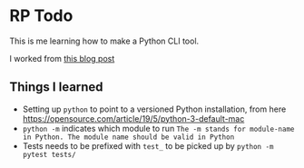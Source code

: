 # RP Todo

This is me learning how to make a Python CLI tool.

I worked from [this blog post](https://realpython.com/python-typer-cli/)

## Things I learned

- Setting up `python` to point to a versioned Python installation, from here <https://opensource.com/article/19/5/python-3-default-mac>
- `python -m` indicates which module to run `The -m stands for module-name in Python. The module name should be valid in Python`
- Tests needs to be prefixed with `test_` to be picked up by `python -m pytest tests/`
